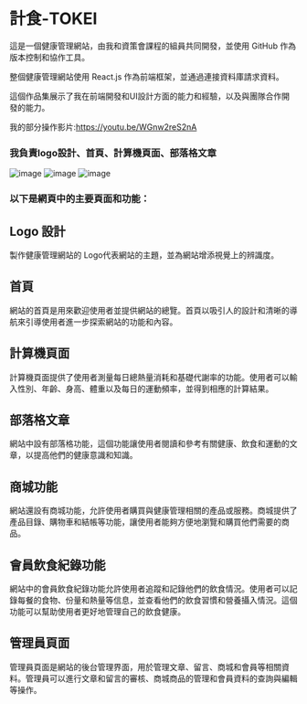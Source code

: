 <h1>計食-TOKEI</h1>
這是一個健康管理網站，由我和資策會課程的組員共同開發，並使用 GitHub 作為版本控制和協作工具。

整個健康管理網站使用 React.js 作為前端框架，並通過連接資料庫請求資料。

這個作品集展示了我在前端開發和UI設計方面的能力和經驗，以及與團隊合作開發的能力。

我的部分操作影片:https://youtu.be/WGnw2reS2nA

<h3>我負責logo設計、首頁、計算機頁面、部落格文章</h3>

![image](https://github.com/Yuanyee45/MFEE35_Final_Project/assets/131146517/4b283853-bc13-4191-93f8-48e411fa2110)
![image](https://github.com/Yuanyee45/MFEE35_Final_Project/assets/131146517/f52c88b3-e980-4db5-9a5c-772e656afd96)
![image](https://github.com/Yuanyee45/MFEE35_Final_Project/assets/131146517/9bbf3864-5b93-4624-8997-e9e68d34fe6d)

<h3>以下是網頁中的主要頁面和功能：</h3>
<h2>Logo 設計</h2>
製作健康管理網站的 Logo代表網站的主題，並為網站增添視覺上的辨識度。

<h2>首頁</h2>
網站的首頁是用來歡迎使用者並提供網站的總覽。首頁以吸引人的設計和清晰的導航來引導使用者進一步探索網站的功能和內容。

<h2>計算機頁面</h2>
計算機頁面提供了使用者測量每日總熱量消耗和基礎代謝率的功能。使用者可以輸入性別、年齡、身高、體重以及每日的運動頻率，並得到相應的計算結果。

<h2>部落格文章</h2>
網站中設有部落格功能，這個功能讓使用者閱讀和參考有關健康、飲食和運動的文章，以提高他們的健康意識和知識。

<h2>商城功能</h2>
網站還設有商城功能，允許使用者購買與健康管理相關的產品或服務。商城提供了產品目錄、購物車和結帳等功能，讓使用者能夠方便地瀏覽和購買他們需要的商品。

<h2>會員飲食紀錄功能</h2>
網站中的會員飲食紀錄功能允許使用者追蹤和記錄他們的飲食情況。使用者可以記錄每餐的食物、份量和熱量等信息，並查看他們的飲食習慣和營養攝入情況。這個功能可以幫助使用者更好地管理自己的飲食健康。

<h2>管理員頁面</h2>
管理員頁面是網站的後台管理界面，用於管理文章、留言、商城和會員等相關資料。管理員可以進行文章和留言的審核、商城商品的管理和會員資料的查詢與編輯等操作。
